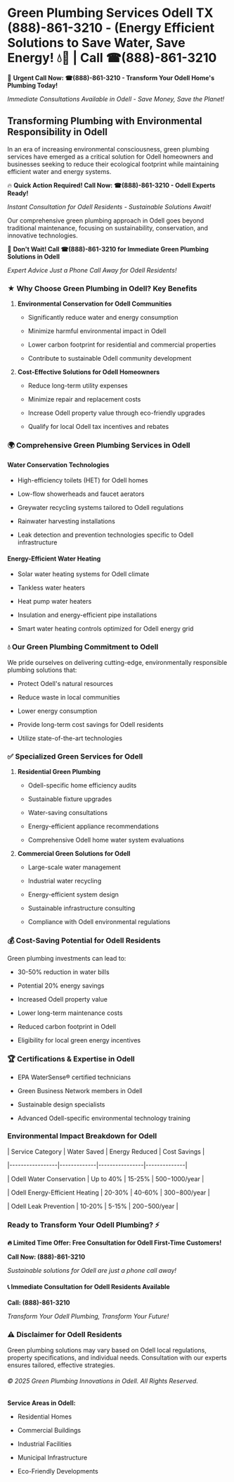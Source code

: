 # Green Plumbing Services Odell TX (888)-861-3210 - (Energy Efficient Solutions to Save Water, Save Energy! 💧🌿 | Call ☎(888)-861-3210

🚨 **Urgent Call Now: ☎(888)-861-3210 - Transform Your Odell Home's Plumbing Today!**
*Immediate Consultations Available in Odell - Save Money, Save the Planet!*

## Transforming Plumbing with Environmental Responsibility in Odell

In an era of increasing environmental consciousness, green plumbing services have emerged as a critical solution for Odell homeowners and businesses seeking to reduce their ecological footprint while maintaining efficient water and energy systems. 

🔥 **Quick Action Required! Call Now: ☎(888)-861-3210 - Odell Experts Ready!**
*Instant Consultation for Odell Residents - Sustainable Solutions Await!*

Our comprehensive green plumbing approach in Odell goes beyond traditional maintenance, focusing on sustainability, conservation, and innovative technologies.

🚨 **Don't Wait! Call ☎(888)-861-3210 for Immediate Green Plumbing Solutions in Odell**
*Expert Advice Just a Phone Call Away for Odell Residents!*

### ★ Why Choose Green Plumbing in Odell? Key Benefits

1. **Environmental Conservation for Odell Communities** 
   - Significantly reduce water and energy consumption
   - Minimize harmful environmental impact in Odell
   - Lower carbon footprint for residential and commercial properties
   - Contribute to sustainable Odell community development

2. **Cost-Effective Solutions for Odell Homeowners** 
   - Reduce long-term utility expenses
   - Minimize repair and replacement costs
   - Increase Odell property value through eco-friendly upgrades
   - Qualify for local Odell tax incentives and rebates

### 🌍 Comprehensive Green Plumbing Services in Odell

#### Water Conservation Technologies
- High-efficiency toilets (HET) for Odell homes
- Low-flow showerheads and faucet aerators
- Greywater recycling systems tailored to Odell regulations
- Rainwater harvesting installations
- Leak detection and prevention technologies specific to Odell infrastructure

#### Energy-Efficient Water Heating
- Solar water heating systems for Odell climate
- Tankless water heaters
- Heat pump water heaters
- Insulation and energy-efficient pipe installations
- Smart water heating controls optimized for Odell energy grid

### 💧 Our Green Plumbing Commitment to Odell

We pride ourselves on delivering cutting-edge, environmentally responsible plumbing solutions that:
- Protect Odell's natural resources
- Reduce waste in local communities
- Lower energy consumption
- Provide long-term cost savings for Odell residents
- Utilize state-of-the-art technologies

### ✅ Specialized Green Services for Odell

1. **Residential Green Plumbing**
   - Odell-specific home efficiency audits
   - Sustainable fixture upgrades
   - Water-saving consultations
   - Energy-efficient appliance recommendations
   - Comprehensive Odell home water system evaluations

2. **Commercial Green Solutions for Odell**
   - Large-scale water management
   - Industrial water recycling
   - Energy-efficient system design
   - Sustainable infrastructure consulting
   - Compliance with Odell environmental regulations

### 💰 Cost-Saving Potential for Odell Residents

Green plumbing investments can lead to:
- 30-50% reduction in water bills
- Potential 20% energy savings
- Increased Odell property value
- Lower long-term maintenance costs
- Reduced carbon footprint in Odell
- Eligibility for local green energy incentives

### 🏆 Certifications & Expertise in Odell

- EPA WaterSense® certified technicians
- Green Business Network members in Odell
- Sustainable design specialists
- Advanced Odell-specific environmental technology training

### Environmental Impact Breakdown for Odell

| Service Category | Water Saved | Energy Reduced | Cost Savings |
|-----------------|-------------|----------------|--------------|
| Odell Water Conservation | Up to 40% | 15-25% | $500-$1000/year |
| Odell Energy-Efficient Heating | 20-30% | 40-60% | $300-$800/year |
| Odell Leak Prevention | 10-20% | 5-15% | $200-$500/year |

### Ready to Transform Your Odell Plumbing? ⚡

**🔥 Limited Time Offer: Free Consultation for Odell First-Time Customers!**

**Call Now: (888)-861-3210**
*Sustainable solutions for Odell are just a phone call away!*

#### 📞 Immediate Consultation for Odell Residents Available

**Call: (888)-861-3210**
*Transform Your Odell Plumbing, Transform Your Future!*

### ⚠️ Disclaimer for Odell Residents

Green plumbing solutions may vary based on Odell local regulations, property specifications, and individual needs. Consultation with our experts ensures tailored, effective strategies.

###### © 2025 Green Plumbing Innovations in Odell. All Rights Reserved.

**Service Areas in Odell:** 
- Residential Homes
- Commercial Buildings
- Industrial Facilities
- Municipal Infrastructure
- Eco-Friendly Developments